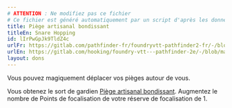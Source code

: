 ```yaml
---
# ATTENTION : Ne modifiez pas ce fichier
# Ce fichier est généré automatiquement par un script d'après les données du module Foundry VTT officiel et de sa traduction
title: Piège artisanal bondissant
titleEn: Snare Hopping
id: lIrPwGpJk9TldZ4c
urlFr: https://gitlab.com/pathfinder-fr/foundryvtt-pathfinder2-fr/-/blob/master/data/feats/lIrPwGpJk9TldZ4c.htm
urlEn: https://gitlab.com/hooking/foundry-vtt---pathfinder-2e/-/blob/master/packs/data/feats.db/snare-hopping.json
layout: dons
---
```

Vous pouvez magiquement déplacer vos pièges autour de vous.

Vous obtenez le sort de gardien [Piège artisanal bondissant](../sorts/piège-artisanal-bondissant.md). Augmentez le nombre de Points de focalisation de votre réserve de focalisation de 1.
